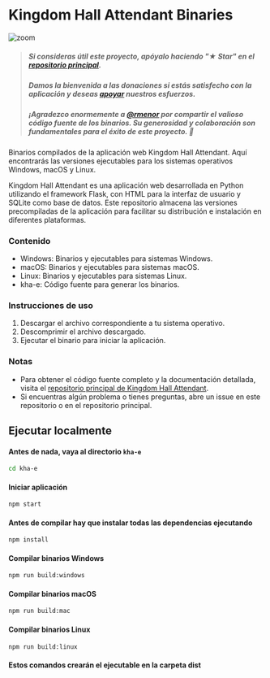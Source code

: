 # Kingdom Hall Attendant Binaries
![zoom](https://github.com/livrasand/kingdom_hall_attendant_binaries/assets/104039397/0c9804af-1058-4446-8c4a-4cf1c4bba761)

> ##### Si consideras útil este proyecto, apóyalo haciendo "★ Star" en el [repositorio principal](https://github.com/livrasand/Kingdom-Hall-Attendant).
> ##### Damos la bienvenida a las donaciones si estás satisfecho con la aplicación y deseas <a href="https://opencollective.com/kingdom-hall-attendant" target="_blank">apoyar</a> nuestros esfuerzos.
> ##### ¡Agradezco enormemente a <a href="https://github.com/rmenor">@rmenor</a> por compartir el valioso código fuente de los binarios. Su generosidad y colaboración son fundamentales para el éxito de este proyecto. 🙌

Binarios compilados de la aplicación web Kingdom Hall Attendant. Aquí encontrarás las versiones ejecutables para los sistemas operativos Windows, macOS y Linux.

Kingdom Hall Attendant es una aplicación web desarrollada en Python utilizando el framework Flask, con HTML para la interfaz de usuario y SQLite como base de datos. Este repositorio almacena las versiones precompiladas de la aplicación para facilitar su distribución e instalación en diferentes plataformas.

### Contenido
* Windows: Binarios y ejecutables para sistemas Windows.
* macOS: Binarios y ejecutables para sistemas macOS.
* Linux: Binarios y ejecutables para sistemas Linux.
* kha-e: Código fuente para generar los binarios. 

### Instrucciones de uso
1. Descargar el archivo correspondiente a tu sistema operativo.
2. Descomprimir el archivo descargado.
3. Ejecutar el binario para iniciar la aplicación.

### Notas
* Para obtener el código fuente completo y la documentación detallada, visita el [repositorio principal de Kingdom Hall Attendant](https://github.com/livrasand/Kingdom-Hall-Attendant).
* Si encuentras algún problema o tienes preguntas, abre un issue en este repositorio o en el repositorio principal.

## Ejecutar localmente
#### Antes de nada, vaya al directorio `kha-e`
```bash
cd kha-e
```
#### Iniciar aplicación
```bash
npm start
```
#### Antes de compilar hay que instalar todas las dependencias ejecutando
```bash
npm install
```
#### Compilar binarios Windows
```bash
npm run build:windows
```
#### Compilar binarios macOS
```bash
npm run build:mac
```
#### Compilar binarios Linux
```bash
npm run build:linux
```

#### Estos comandos crearán el ejecutable en la carpeta dist
